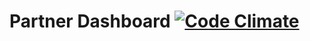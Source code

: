 # Partner Dashboard [![Code Climate](https://codeclimate.com/github/seanirby/partner_dashboard.png)](https://codeclimate.com/github/seanirby/partner_dashboard)
